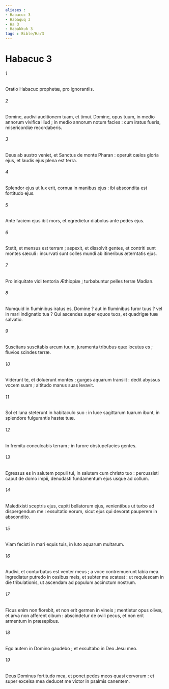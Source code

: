 ```yaml
---
aliases : 
- Habacuc 3
- Habaquq 3
- Ha 3
- Habakkuk 3
tags : Bible/Ha/3
---
```


# Habacuc 3

###### 1
Oratio Habacuc prophetæ, pro ignorantiis.
###### 2
Domine, audivi auditionem tuam, et timui. Domine, opus tuum, in medio annorum vivifica illud ; in medio annorum notum facies : cum iratus fueris, misericordiæ recordaberis.
###### 3
Deus ab austro veniet, et Sanctus de monte Pharan : operuit cælos gloria ejus, et laudis ejus plena est terra.
###### 4
Splendor ejus ut lux erit, cornua in manibus ejus : ibi abscondita est fortitudo ejus.
###### 5
Ante faciem ejus ibit mors, et egredietur diabolus ante pedes ejus.
###### 6
Stetit, et mensus est terram ; aspexit, et dissolvit gentes, et contriti sunt montes sæculi : incurvati sunt colles mundi ab itineribus æterntatis ejus.
###### 7
Pro iniquitate vidi tentoria Æthiopiæ ; turbabuntur pelles terræ Madian.
###### 8
Numquid in fluminibus iratus es, Domine ? aut in fluminibus furor tuus ? vel in mari indignatio tua ? Qui ascendes super equos tuos, et quadrigæ tuæ salvatio.
###### 9
Suscitans suscitabis arcum tuum, juramenta tribubus quæ locutus es ; fluvios scindes terræ.
###### 10
Viderunt te, et doluerunt montes ; gurges aquarum transiit : dedit abyssus vocem suam ; altitudo manus suas levavit.
###### 11
Sol et luna steterunt in habitaculo suo : in luce sagittarum tuarum ibunt, in splendore fulgurantis hastæ tuæ.
###### 12
In fremitu conculcabis terram ; in furore obstupefacies gentes.
###### 13
Egressus es in salutem populi tui, in salutem cum christo tuo : percussisti caput de domo impii, denudasti fundamentum ejus usque ad collum.
###### 14
Maledixisti sceptris ejus, capiti bellatorum ejus, venientibus ut turbo ad dispergendum me : exsultatio eorum, sicut ejus qui devorat pauperem in abscondito.
###### 15
Viam fecisti in mari equis tuis, in luto aquarum multarum.
###### 16
Audivi, et conturbatus est venter meus ; a voce contremuerunt labia mea. Ingrediatur putredo in ossibus meis, et subter me scateat : ut requiescam in die tribulationis, ut ascendam ad populum accinctum nostrum.
###### 17
Ficus enim non florebit, et non erit germen in vineis ; mentietur opus olivæ, et arva non afferent cibum : abscindetur de ovili pecus, et non erit armentum in præsepibus.
###### 18
Ego autem in Domino gaudebo ; et exsultabo in Deo Jesu meo.
###### 19
Deus Dominus fortitudo mea, et ponet pedes meos quasi cervorum : et super excelsa mea deducet me victor in psalmis canentem.
